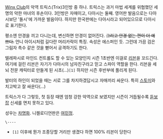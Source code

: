 [Winx Club](Winx%20Club.md)의 악역 트릭스(Trix)3인방 중 하나. 트릭스는 과거 마법 세계를 위협했던 세 명의
악한 마녀의 후손이다. 3인방은 자매이고, 다아시는 둘째. 영어판 발음으로는 다아시보단 '돌시'에 가까운 발음이다. 하지만 한국판에는
다아시라고 되어있으므로 다아시로 표기한다.

평소엔 안경을 끼고 다니는데, 변신하면 안경이 없어진다. <del>그리고 안경 없는 편이 더 예쁘다.</del> 언니 아이시처럼 길다란
머리카락이 특징. 속성은 에스퍼인 듯. 그런데 가끔 검은 그림자 촉수 같은 것을 뻗어서 공격하기도 한다.

텔레파시로 마인드 컨트롤도 할 수 있는 모양인지 시즌 1초반엔 이걸로 [리븐](%EB%A6%AC%EB%B8%90.md)을 꼬드긴다.
여기에 걸린 리븐은 자기가 다아시의 남자친구라고 믿고 스파이 역할을 한다. 리븐을 세뇌 전문 캐릭터로 만들게 된 시초(...)`[1]`
하지만 시즌 후반부에 풀리게 된다.

발터의 하인이 되었을 때는 서로 그를 차지하겠답시고 자매끼리 싸운다. 특히
[스토미](%EC%8A%A4%ED%86%A0%EB%AF%B8.md)와 치고박고 잘 싸운다(...)

트릭스가 다 그렇듯, 첫 등장 때엔 엄청 강한 악역으로 보였지만 시즌이 거듭될수록
[듣보잡](%EB%93%A3%EB%B3%B4%EC%9E%A1.md) 신세를 면치 못하고 있다.

성우는 [차명화](%EC%B0%A8%EB%AA%85%ED%99%94.md). 니켈로디언판은
[여민정](%EC%97%AC%EB%AF%BC%EC%A0%95.md).

`\----`

  * `[1]` 이후에 뭔가 조종당할 거리만 생겼다 하면 100% 리븐이 당한다

